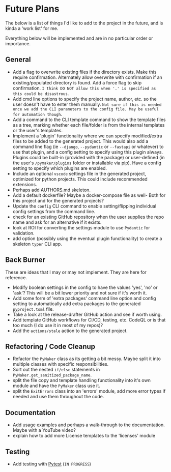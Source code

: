 # Future Plans

The below is a list of things I'd like to add to the project in the future, and
is kinda a 'work list' for me.

Everything below will be implemented and are in no particular order or
importance.

## General

- Add a flag to overwrite existing files if the directory exists. Make this
  require confirmation. Alternately allow overwrite with confirmation if an
  existing/populated directory is found. Add a force flag to skip confirmation.
  `I think DO NOT allow this when '.' is specified as this could be disastrous`.
- Add cmd line options to specify the project name, author, etc. so the user
  doesn't have to enter them manually. `Not sure if this is needed once we add
  the CLI parameters to the config file. May be useful for automation though`.
- Add a command to the CLI template command to show the template files as a
  tree, marking whether each file/folder is from the internal templates or the
  user's templates.
- Implement a 'plugin' functionality where we can specify modified/extra files
  to be added to the generated project. This would also add a command line flag
  (ie `--django`, `--pydantic` or `--fastapi` or whatever) to use that plugin,
  and a config setting to specify using this plugin always. Plugins could be
  built-in (provided with the package) or user-defined (in the user's
  `/pymaker/plugins` folder or installable via pip). Have a config setting to
  specify which plugins are enabled.
- Include an optional `vscode` settings file in the generated project, optimized
  for python projects. This could include recommended extensions.
- Perhaps add AUTHORS.md skeleton.
- Add a default dockerfile? Maybe a docker-compose file as well- Both for this
  project and for the generated projects?
- Update the `config` CLI command to enable setting/flipping individual config
  settings from the command line.
- check for an existing GitHub repository when the user supplies the repo name
  and ask for an alternative if it exists.
- look at ROI for converting the settings module to use `Pydantic` for
  validation.
- add option (possibly using the eventual plugin functionality) to create a
  skeleton `typer` CLI app.

## Back Burner

These are ideas that I may or may not implement. They are here for reference.

- Modify boolean settings in the config to have the values 'yes', 'no' or 'ask'?
  This will be a bit lower priority and not sure if it's worth it.
- Add some form of 'extra packages' command line option and config setting to
  automatically add extra packages to the generated `pyproject.toml` file.
- Take a look at the release-drafter GitHub action and see if worth using.
- Add template GitHub workflows for CI/CD, testing, etc. CodeQL or is that too
  much (I do use it in most of my repos)?
- Add the `actions/stale` action to the generated project.

## Refactoring / Code Cleanup

- Refactor the `PyMaker` class as its getting a bit messy. Maybe split it into
  multiple classes with specific responsibilities.
- Sort out the nested `if/else` statements in
  `PyMaker.get_sanitized_package_name`.
- split the file copy and template handling functionality into it's own module
  and have the `PyMaker` class use it.
- split the `ExitErrors` class into an 'errors' module, add more error types if
  needed and use them throughout the code.

## Documentation

- Add usage examples and perhaps a walk-through to the documentation. Maybe
  with a YouTube video?
- explain how to add more License templates to the 'licenses' module

## Testing

- Add testing with [Pytest](https://pytest.org) (`IN PROGRESS`)
